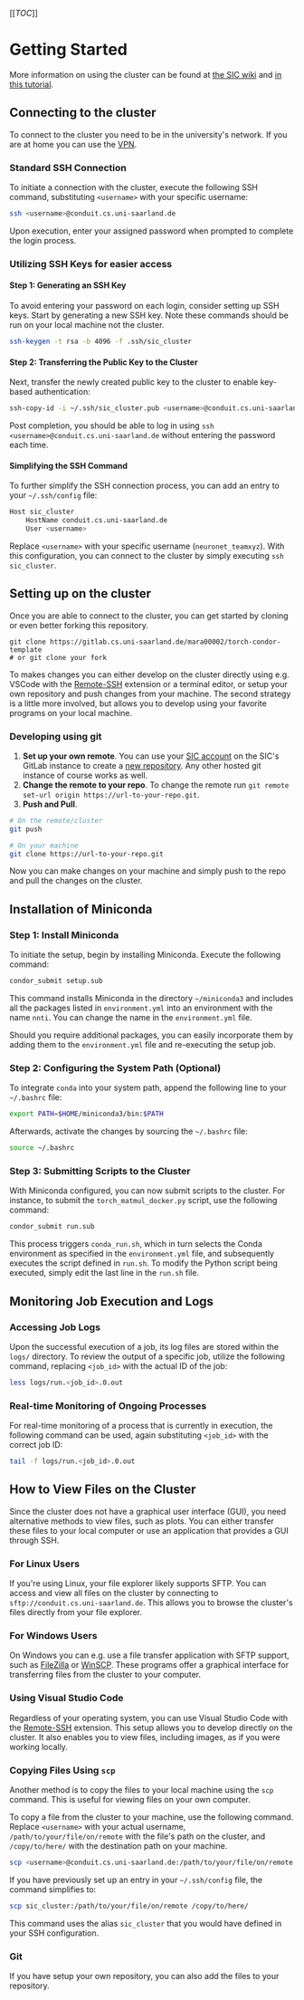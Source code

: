 [[_TOC_]]

# Getting Started

More information on using the cluster can be found at [the SIC wiki](https://wiki.cs.uni-saarland.de/en/HPC/faq) and [in this tutorial](https://kingsx.cs.uni-saarland.de/index.php/s/ssmj33dxmgGsAYd).

## Connecting to the cluster

To connect to the cluster you need to be in the university's network. If you are at home you can use the [VPN](https://www.hiz-saarland.de/dienste/vpn/).

### Standard SSH Connection
To initiate a connection with the cluster, execute the following SSH command, substituting `<username>` with your specific username:

```bash
ssh <username>@conduit.cs.uni-saarland.de
```

Upon execution, enter your assigned password when prompted to complete the login process.

### Utilizing SSH Keys for easier access

#### Step 1: Generating an SSH Key
To avoid entering your password on each login, consider setting up SSH keys. Start by generating a new SSH key. Note these commands should be run on your local machine not the cluster.
```bash
ssh-keygen -t rsa -b 4096 -f .ssh/sic_cluster
```

#### Step 2: Transferring the Public Key to the Cluster
Next, transfer the newly created public key to the cluster to enable key-based authentication:

```bash
ssh-copy-id -i ~/.ssh/sic_cluster.pub <username>@conduit.cs.uni-saarland.de
```

Post completion, you should be able to log in using `ssh <username>@conduit.cs.uni-saarland.de` without entering the password each time.

#### Simplifying the SSH Command
To further simplify the SSH connection process, you can add an entry to your `~/.ssh/config` file:

```bash
Host sic_cluster
    HostName conduit.cs.uni-saarland.de
    User <username>
```
Replace `<username>` with your specific username (`neuronet_teamxyz`). With this configuration, you can connect to the cluster by simply executing `ssh sic_cluster`.

## Setting up on the cluster
Once you are able to connect to the cluster, you can get started by cloning or even better forking this repository.
```
git clone https://gitlab.cs.uni-saarland.de/mara00002/torch-condor-template
# or git clone your fork
```
To makes changes you can either develop on the cluster directly using e.g. VSCode with the  [Remote-SSH](https://marketplace.visualstudio.com/items?itemName=ms-vscode-remote.remote-ssh) extension or a terminal editor, or setup your own repository and push changes from your machine. The second strategy is a little more involved, but allows you to develop using your favorite programs on your local machine.

### Developing using git


1. **Set up your own remote**. You can use your [SIC account](https://sam.sic.saarland/) on the SIC's GitLab instance to create a [new repository](https://gitlab.cs.uni-saarland.de/projects/new#blank_project). Any other hosted git instance of course works as well. 
2. **Change the remote to your repo**. To change the remote run `git remote set-url origin https://url-to-your-repo.git`. 
3. **Push and Pull**.
```bash
# On the remote/cluster
git push
``` 
```bash
# On your machine 
git clone https://url-to-your-repo.git
```
Now you can make changes on your machine and simply push to the repo and pull the changes on the cluster.

## Installation of Miniconda

### Step 1: Install Miniconda
To initiate the setup, begin by installing Miniconda. Execute the following command:

```bash
condor_submit setup.sub
```

This command installs Miniconda in the directory `~/miniconda3` and includes all the packages listed in `environment.yml` into an environment with the name `nnti`. You can change the name in the `environment.yml` file.

Should you require additional packages, you can easily incorporate them by adding them to the `environment.yml` file and re-executing the setup job.

### Step 2: Configuring the System Path (Optional)
To integrate `conda` into your system path, append the following line to your `~/.bashrc` file:

```bash
export PATH=$HOME/miniconda3/bin:$PATH
```

Afterwards, activate the changes by sourcing the `~/.bashrc` file:

```bash
source ~/.bashrc
```

### Step 3: Submitting Scripts to the Cluster
With Miniconda configured, you can now submit scripts to the cluster. For instance, to submit the `torch_matmul_docker.py` script, use the following command:

```bash
condor_submit run.sub
```

This process triggers `conda_run.sh`, which in turn selects the Conda environment as specified in the `environment.yml` file, and subsequently executes the script defined in `run.sh`. To modify the Python script being executed, simply edit the last line in the `run.sh` file.

## Monitoring Job Execution and Logs

### Accessing Job Logs
Upon the successful execution of a job, its log files are stored within the `logs/` directory. To review the output of a specific job, utilize the following command, replacing `<job_id>` with the actual ID of the job:

```bash
less logs/run.<job_id>.0.out
```

### Real-time Monitoring of Ongoing Processes
For real-time monitoring of a process that is currently in execution, the following command can be used, again substituting `<job_id>` with the correct job ID:

```bash
tail -f logs/run.<job_id>.0.out
```
## How to View Files on the Cluster

Since the cluster does not have a graphical user interface (GUI), you need alternative methods to view files, such as plots. You can either transfer these files to your local computer or use an application that provides a GUI through SSH.

### For Linux Users
If you're using Linux, your file explorer likely supports SFTP. You can access and view all files on the cluster by connecting to `sftp://conduit.cs.uni-saarland.de`. This allows you to browse the cluster's files directly from your file explorer.

### For Windows Users
On Windows you can e.g. use a file transfer application with SFTP support, such as  [FileZilla](https://filezilla-project.org/) or [WinSCP](https://winscp.net/eng/download.php). These programs offer a graphical interface for transferring files from the cluster to your computer. 

### Using Visual Studio Code
Regardless of your operating system, you can use Visual Studio Code with the [Remote-SSH](https://marketplace.visualstudio.com/items?itemName=ms-vscode-remote.remote-ssh) extension. This setup allows you to develop directly on the cluster. It also enables you to view files, including images, as if you were working locally.

### Copying Files Using `scp`
Another method is to copy the files to your local machine using the `scp` command. This is useful for viewing files on your own computer.

To copy a file from the cluster to your machine, use the following command. Replace `<username>` with your actual username, `/path/to/your/file/on/remote` with the file's path on the cluster, and `/copy/to/here/` with the destination path on your machine.

```bash
scp <username>@conduit.cs.uni-saarland.de:/path/to/your/file/on/remote /copy/to/here/
```

If you have previously set up an entry in your `~/.ssh/config` file, the command simplifies to:

```bash
scp sic_cluster:/path/to/your/file/on/remote /copy/to/here/
```

This command uses the alias `sic_cluster` that you would have defined in your SSH configuration.


### Git
If you have setup your own repository, you can also add the files to your repository.

